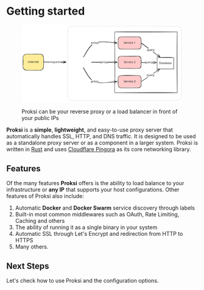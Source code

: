 # Getting started



<div data-full-width="true">

<figure><img src=".gitbook/assets/simple-flow-white.svg" alt=""><figcaption><p>Proksi can be your reverse proxy or a load balancer in front of your public IPs</p></figcaption></figure>

</div>

**Proksi** is a **simple**, **lightweight**, and easy-to-use proxy server that automatically handles SSL, HTTP, and DNS traffic. It is designed to be used as a standalone proxy server or as a component in a larger system. Proksi is written in [Rust](https://www.rust-lang.org/) and uses [Cloudflare Pingora](https://blog.cloudflare.com/pingora-open-source) as its core networking library.



## Features

Of the many features **Proksi** offers is the ability to load balance to your infrastructure or **any IP** that supports your host configurations. Other features of Proksi also include:

1. Automatic **Docker** and **Docker Swarm** service discovery through labels
2. Built-in most common middlewares such as OAuth, Rate Limiting, Caching and others
3. The ability of running it as a single binary in your system
4. Automatic SSL through Let's Encrypt and redirection from HTTP to HTTPS
5. Many others.

## Next Steps

Let's check how to use Proksi and the configuration options.



